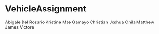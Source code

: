 # VehicleAssignment

Abigale Del Rosario
Kristine Mae Gamayo
Christian Joshua Onila
Matthew James Victore
